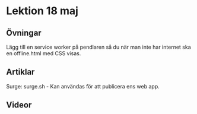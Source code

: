 # Lektion 18 maj

## Övningar

Lägg till en service worker på pendlaren så du när man inte har internet ska en offline.html med CSS visas. 

## Artiklar

Surge: surge.sh - Kan användas för att publicera ens web app.

## Videor